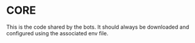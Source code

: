# CORE
This is the code shared by the bots. It should always be downloaded and configured using the associated env file.
